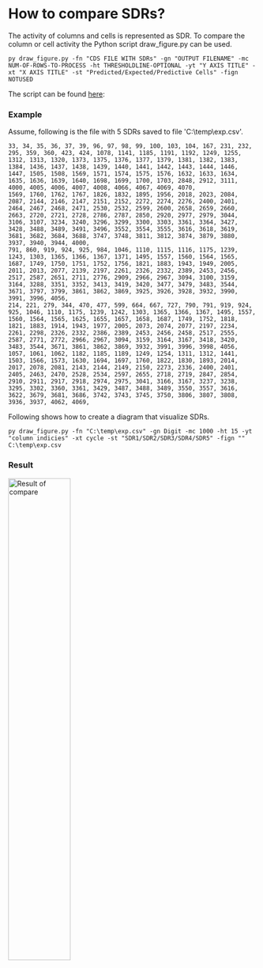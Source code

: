 # How to compare SDRs?

The activity of columns and cells is represented as SDR. To compare the column or cell activity the Python script draw_figure.py can be used.

~~~
py draw_figure.py -fn "CDS FILE WITH SDRs" -gn "OUTPUT FILENAME" -mc NUM-OF-ROWS-TO-PROCESS -ht THRESHOLDLINE-OPTIONAL -yt "Y AXIS TITLE" -xt "X AXIS TITLE" -st "Predicted/Expected/Predictive Cells" -fign NOTUSED
~~~

The script can be found <a href="https://github.com/ddobric/neocortexapi/tree/master/Python/ColumnActivityDiagram">here</a>: 

### Example

Assume, following is the file with 5 SDRs saved to file 'C:\temp\exp.csv'.

~~~
33, 34, 35, 36, 37, 39, 96, 97, 98, 99, 100, 103, 104, 167, 231, 232, 295, 359, 360, 423, 424, 1078, 1141, 1185, 1191, 1192, 1249, 1255, 1312, 1313, 1320, 1373, 1375, 1376, 1377, 1379, 1381, 1382, 1383, 1384, 1436, 1437, 1438, 1439, 1440, 1441, 1442, 1443, 1444, 1446, 1447, 1505, 1508, 1569, 1571, 1574, 1575, 1576, 1632, 1633, 1634, 1635, 1636, 1639, 1640, 1698, 1699, 1700, 1703, 2848, 2912, 3111, 4000, 4005, 4006, 4007, 4008, 4066, 4067, 4069, 4070, 
1569, 1760, 1762, 1767, 1826, 1832, 1895, 1956, 2018, 2023, 2084, 2087, 2144, 2146, 2147, 2151, 2152, 2272, 2274, 2276, 2400, 2401, 2464, 2467, 2468, 2471, 2530, 2532, 2599, 2600, 2658, 2659, 2660, 2663, 2720, 2721, 2728, 2786, 2787, 2850, 2920, 2977, 2979, 3044, 3106, 3107, 3234, 3240, 3296, 3299, 3300, 3303, 3361, 3364, 3427, 3428, 3488, 3489, 3491, 3496, 3552, 3554, 3555, 3616, 3618, 3619, 3681, 3682, 3684, 3688, 3747, 3748, 3811, 3812, 3874, 3879, 3880, 3937, 3940, 3944, 4000, 
791, 860, 919, 924, 925, 984, 1046, 1110, 1115, 1116, 1175, 1239, 1243, 1303, 1365, 1366, 1367, 1371, 1495, 1557, 1560, 1564, 1565, 1687, 1749, 1750, 1751, 1752, 1756, 1821, 1883, 1943, 1949, 2005, 2011, 2013, 2077, 2139, 2197, 2261, 2326, 2332, 2389, 2453, 2456, 2517, 2587, 2651, 2711, 2776, 2909, 2966, 2967, 3094, 3100, 3159, 3164, 3288, 3351, 3352, 3413, 3419, 3420, 3477, 3479, 3483, 3544, 3671, 3797, 3799, 3861, 3862, 3869, 3925, 3926, 3928, 3932, 3990, 3991, 3996, 4056, 
214, 221, 279, 344, 470, 477, 599, 664, 667, 727, 790, 791, 919, 924, 925, 1046, 1110, 1175, 1239, 1242, 1303, 1365, 1366, 1367, 1495, 1557, 1560, 1564, 1565, 1625, 1655, 1657, 1658, 1687, 1749, 1752, 1818, 1821, 1883, 1914, 1943, 1977, 2005, 2073, 2074, 2077, 2197, 2234, 2261, 2298, 2326, 2332, 2386, 2389, 2453, 2456, 2458, 2517, 2555, 2587, 2771, 2772, 2966, 2967, 3094, 3159, 3164, 3167, 3418, 3420, 3483, 3544, 3671, 3861, 3862, 3869, 3932, 3991, 3996, 3998, 4056, 
1057, 1061, 1062, 1182, 1185, 1189, 1249, 1254, 1311, 1312, 1441, 1503, 1566, 1573, 1630, 1694, 1697, 1760, 1822, 1830, 1893, 2014, 2017, 2078, 2081, 2143, 2144, 2149, 2150, 2273, 2336, 2400, 2401, 2405, 2463, 2470, 2528, 2534, 2597, 2655, 2718, 2719, 2847, 2854, 2910, 2911, 2917, 2918, 2974, 2975, 3041, 3166, 3167, 3237, 3238, 3295, 3302, 3360, 3361, 3429, 3487, 3488, 3489, 3550, 3557, 3616, 3622, 3679, 3681, 3686, 3742, 3743, 3745, 3750, 3806, 3807, 3808, 3936, 3937, 4062, 4069, 
~~~

Following shows how to create a diagram that visualize SDRs.

~~~
py draw_figure.py -fn "C:\temp\exp.csv" -gn Digit -mc 1000 -ht 15 -yt "column indicies" -xt cycle -st "SDR1/SDR2/SDR3/SDR4/SDR5" -fign ""
C:\temp\exp.csv
~~~

### Result

<img src="/NeoCortexApi/Documentation/images/sdr-compare.png" alt="Result of compare" style="float: left; margin-right: 10px;" width=50% height=50% />

